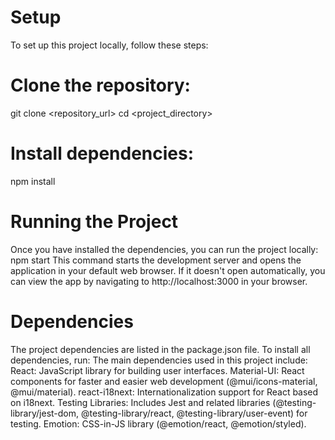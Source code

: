 # Setup
To set up this project locally, follow these steps:

# Clone the repository:

git clone <repository_url>
cd <project_directory>

# Install dependencies:
npm install

# Running the Project
Once you have installed the dependencies, you can run the project locally:
npm start
This command starts the development server and opens the application in your default web browser. If it doesn't open automatically, you can view the app by navigating to http://localhost:3000 in your browser.

# Dependencies
The project dependencies are listed in the package.json file. To install all dependencies, run:
The main dependencies used in this project include:
React: JavaScript library for building user interfaces.
Material-UI: React components for faster and easier web development (@mui/icons-material, @mui/material).
react-i18next: Internationalization support for React based on i18next.
Testing Libraries: Includes Jest and related libraries (@testing-library/jest-dom, @testing-library/react, @testing-library/user-event) for testing.
Emotion: CSS-in-JS library (@emotion/react, @emotion/styled).